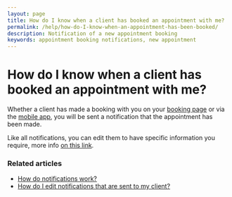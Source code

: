 ```yaml
---
layout: page
title: How do I know when a client has booked an appointment with me?
permalink: /help/how-do-I-know-when-an-appointment-has-been-booked/
description: Notification of a new appointment booking
keywords: appointment booking notifications, new appointment
---
```


# How do I know when a client has booked an appointment with me?

Whether a client has made a booking with you on your [booking page](/help/booking-page) or via the [mobile app](/help/is-there-a-mobile-app), you will be sent a notification that the appointment has been made.

Like all notifications, you can edit them to have specific information you require, more info [on this link](/help/edit-notifications/).

### Related articles

* [How do notifications work?](/help/how-do-notifications-work)
* [How do I edit notifications that are sent to my client?](/help/edit-notifications)
